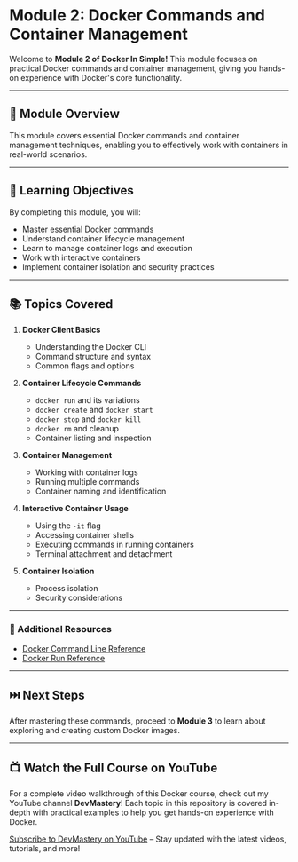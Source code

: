 # Module 2: Docker Commands and Container Management

Welcome to **Module 2 of Docker In Simple!** This module focuses on practical Docker commands and container management, giving you hands-on experience with Docker's core functionality.

---

## 📝 Module Overview

This module covers essential Docker commands and container management techniques, enabling you to effectively work with containers in real-world scenarios.

---

## 🎯 Learning Objectives

By completing this module, you will:
- Master essential Docker commands
- Understand container lifecycle management
- Learn to manage container logs and execution
- Work with interactive containers
- Implement container isolation and security practices

---

## 📚 Topics Covered

1. **Docker Client Basics**
   - Understanding the Docker CLI
   - Command structure and syntax
   - Common flags and options

2. **Container Lifecycle Commands**
   - `docker run` and its variations
   - `docker create` and `docker start`
   - `docker stop` and `docker kill`
   - `docker rm` and cleanup
   - Container listing and inspection

3. **Container Management**
   - Working with container logs
   - Running multiple commands
   - Container naming and identification

4. **Interactive Container Usage**
   - Using the `-it` flag
   - Accessing container shells
   - Executing commands in running containers
   - Terminal attachment and detachment

5. **Container Isolation**
   - Process isolation
   - Security considerations

---

### 📖 Additional Resources

- [Docker Command Line Reference](https://docs.docker.com/engine/reference/commandline/cli/)
- [Docker Run Reference](https://docs.docker.com/engine/reference/run/)

---

## ⏭️ Next Steps

After mastering these commands, proceed to **Module 3** to learn about exploring and creating custom Docker images.

---

## 📺 Watch the Full Course on YouTube

For a complete video walkthrough of this Docker course, check out my YouTube channel **DevMastery**! Each topic in this repository is covered in-depth with practical examples to help you get hands-on experience with Docker.

[Subscribe to DevMastery on YouTube](https://www.youtube.com/@devmastery46) – Stay updated with the latest videos, tutorials, and more!
